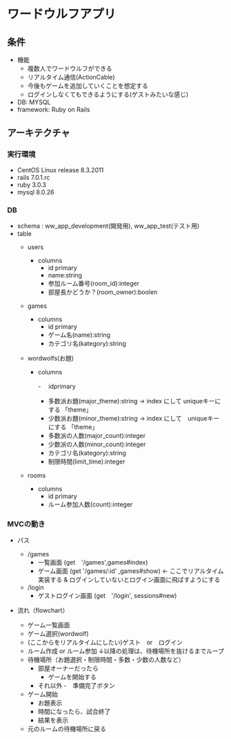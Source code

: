# ワードウルフアプリ

## 条件

- 機能
  - 複数人でワードウルフができる
  - リアルタイム通信(ActionCable)
  - 今後もゲームを追加していくことを想定する
  - ログインしなくてもできるようにする(ゲストみたいな感じ)
- DB: MYSQL
- framework: Ruby on Rails

## アーキテクチャ

### 実行環境

- CentOS Linux release 8.3.2011
- rails 7.0.1.rc
- ruby 3.0.3
- mysql 8.0.26

### DB

- schema : ww_app_development(開発用), ww_app_test(テスト用)
- table
  - users
    - columns
      - id primary
      - name:string
      - 参加ルーム番号(room_id):integer
      - 部屋長かどうか？(room_owner):boolen
  - games
    - columns
      - id primary
      - ゲーム名(name):string
      - カテゴリ名(kategory):string
      
  - wordwolfs(お題)
    - columns
    
      -　 idprimary
      - 多数派お題(major_theme):string → index にして uniqueキーにする 「theme」
      - 少数派お題(minor_theme):string → index にして　uniqueキーにする  「theme」
      - 多数派の人数(major_count):integer
      - 少数派の人数(minor_count):integer
      - カテゴリ名(kategory):string
      - 制限時間(limit_time):integer
  - rooms
    - columns
      - id primary
      - ルーム参加人数(count):integer

### MVCの動き

- パス
  - /games
    - 一覧画面 (get　'/games',games#index)
    - ゲーム画面 (get '/games/:id' ,games#show) ← ここでリアルタイム実装する & ログインしていないとログイン画面に飛ばすようにする
  - /login
    - ゲストログイン画面 (get　'/login', sessions#new) 
   
- 流れ（flowchart）
  - ゲーム一覧画面　
  - ゲーム選択(wordwolf)
  - (ここからをリアルタイムにしたい)ゲスト　or　ログイン
  - ルーム作成 or ルーム参加
  ↓以降の処理は、待機場所を抜けるまでループ
  - 待機場所（お題選択・制限時間・多数・少数の人数など）
    - 部屋オーナーだったら
      - ゲームを開始する
    - それ以外
      -　準備完了ボタン
  - ゲーム開始
    - お題表示
    - 時間になったら、試合終了
    - 結果を表示
  - 元のルームの待機場所に戻る
